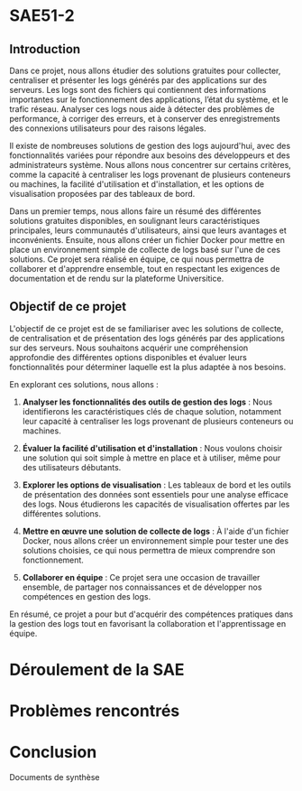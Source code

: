 # SAE51-2

## Introduction

Dans ce projet, nous allons étudier des solutions gratuites pour collecter, centraliser et présenter les logs générés par des applications sur des serveurs. Les logs sont des fichiers qui contiennent des informations importantes sur le fonctionnement des applications, l’état du système, et le trafic réseau. Analyser ces logs nous aide à détecter des problèmes de performance, à corriger des erreurs, et à conserver des enregistrements des connexions utilisateurs pour des raisons légales.

Il existe de nombreuses solutions de gestion des logs aujourd'hui, avec des fonctionnalités variées pour répondre aux besoins des développeurs et des administrateurs système. Nous allons nous concentrer sur certains critères, comme la capacité à centraliser les logs provenant de plusieurs conteneurs ou machines, la facilité d'utilisation et d'installation, et les options de visualisation proposées par des tableaux de bord.

Dans un premier temps, nous allons faire un résumé des différentes solutions gratuites disponibles, en soulignant leurs caractéristiques principales, leurs communautés d'utilisateurs, ainsi que leurs avantages et inconvénients. Ensuite, nous allons créer un fichier Docker pour mettre en place un environnement simple de collecte de logs basé sur l'une de ces solutions. Ce projet sera réalisé en équipe, ce qui nous permettra de collaborer et d'apprendre ensemble, tout en respectant les exigences de documentation et de rendu sur la plateforme Universitice.

## Objectif de ce projet

L'objectif de ce projet est de se familiariser avec les solutions de collecte, de centralisation et de présentation des logs générés par des applications sur des serveurs. Nous souhaitons acquérir une compréhension approfondie des différentes options disponibles et évaluer leurs fonctionnalités pour déterminer laquelle est la plus adaptée à nos besoins.

En explorant ces solutions, nous allons :

1. **Analyser les fonctionnalités des outils de gestion des logs** : Nous identifierons les caractéristiques clés de chaque solution, notamment leur capacité à centraliser les logs provenant de plusieurs conteneurs ou machines.

2. **Évaluer la facilité d'utilisation et d'installation** : Nous voulons choisir une solution qui soit simple à mettre en place et à utiliser, même pour des utilisateurs débutants.

3. **Explorer les options de visualisation** : Les tableaux de bord et les outils de présentation des données sont essentiels pour une analyse efficace des logs. Nous étudierons les capacités de visualisation offertes par les différentes solutions.

4. **Mettre en œuvre une solution de collecte de logs** : À l'aide d'un fichier Docker, nous allons créer un environnement simple pour tester une des solutions choisies, ce qui nous permettra de mieux comprendre son fonctionnement.

5. **Collaborer en équipe** : Ce projet sera une occasion de travailler ensemble, de partager nos connaissances et de développer nos compétences en gestion des logs.

En résumé, ce projet a pour but d'acquérir des compétences pratiques dans la gestion des logs tout en favorisant la collaboration et l'apprentissage en équipe.


# Déroulement de la SAE

# Problèmes rencontrés

# Conclusion
Documents de synthèse
